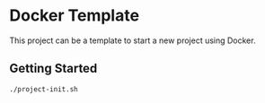 # Docker Template

This project can be a template to start a new project using Docker.


## Getting Started

```shell
./project-init.sh
```
